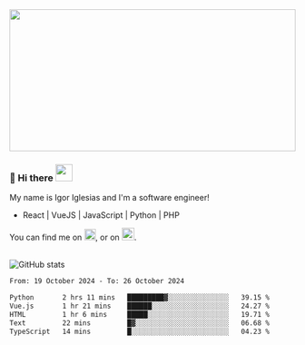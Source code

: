 <img src="https://c.tenor.com/KjVxfRrrncUAAAAd/matrix.gif" width="100%" height="250px">

### 🔭 Hi there <img src="https://raw.githubusercontent.com/MartinHeinz/MartinHeinz/master/wave.gif" width="30px">


My name is Igor Iglesias and I'm a software engineer!
<br>

<ul>
  <li> React | VueJS | JavaScript | Python | PHP </li>
</ul>
You can find me on <a href="https://twitter.com/IgorIglesias5"><img src="https://i.imgur.com/JLLlB5S.png" width="20px"></a>, or on <a href="https://www.linkedin.com/in/igor-iglesias-62478428/"><img src="https://i.imgur.com/PXyIkWx.png" width="22px"></a>.

<br>
<br>

![GitHub stats](https://github-readme-stats.vercel.app/api?username=igoiglesias&show_icons=true&count_private=true&theme=chartreuse-dark&hide_title=true)

<!--START_SECTION:waka-->

```txt
From: 19 October 2024 - To: 26 October 2024

Python       2 hrs 11 mins   █████████▓░░░░░░░░░░░░░░░   39.15 %
Vue.js       1 hr 21 mins    ██████░░░░░░░░░░░░░░░░░░░   24.27 %
HTML         1 hr 6 mins     █████░░░░░░░░░░░░░░░░░░░░   19.71 %
Text         22 mins         █▓░░░░░░░░░░░░░░░░░░░░░░░   06.68 %
TypeScript   14 mins         █░░░░░░░░░░░░░░░░░░░░░░░░   04.23 %
```

<!--END_SECTION:waka-->

